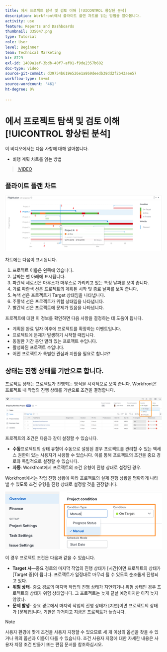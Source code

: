 ```yaml
---
title: 에서 프로젝트 탐색 및 검토 이해 [!UICONTROL 향상된 분석]
description: Workfront에서 플라이트 플랜 차트를 읽는 방법을 알아봅니다.
activity: use
feature: Reports and Dashboards
thumbnail: 335047.png
type: Tutorial
role: User
level: Beginner
team: Technical Marketing
kt: 8729
exl-id: 1409a1af-3bdb-40f7-af01-f9de2357b602
doc-type: video
source-git-commit: d39754b619e526e1a869deedb38dd2f2b43aee57
workflow-type: tm+mt
source-wordcount: '461'
ht-degree: 0%

---
```


# 에서 프로젝트 탐색 및 검토 이해 [!UICONTROL 향상된 분석]

이 비디오에서는 다음 사항에 대해 알아봅니다.

* 비행 계획 차트를 읽는 방법

>[!VIDEO](https://video.tv.adobe.com/v/335047/?quality=12)

## 플라이트 플랜 차트

![아래에 글머리 기호와 일치하는 숫자가 있는 비행 계획 차트의 이미지](assets/section-2-1.png)

차트에는 다음이 표시됩니다.

1. 프로젝트 이름은 왼쪽에 있습니다.
1. 날짜는 맨 아래에 표시됩니다.
1. 파란색 세로선은 마우스가 마우스로 가리키고 있는 특정 날짜를 보여 줍니다.
1. 가로 파란색 선은 프로젝트의 계획된 시작 및 종료 날짜를 보여 줍니다.
1. 녹색 선은 프로젝트가 Target 상태임을 나타냅니다.
1. 주황색 선은 프로젝트가 위험 상태임을 나타냅니다.
1. 빨간색 선은 프로젝트에 문제가 있음을 나타냅니다.

프로젝트에 대한 이 정보를 확인하면 다음 사항을 결정하는 데 도움이 됩니다.

* 계획된 완료 일자 이후에 프로젝트를 확장하는 이벤트입니다.
* 프로젝트에 문제가 발생하기 시작할 때입니다.
* 동일한 기간 동안 열려 있는 프로젝트 수입니다.
* 활성화된 프로젝트 수입니다.
* 어떤 프로젝트가 특별한 관심과 지원을 필요로 합니까?

## 상태는 진행 상태를 기반으로 합니다.

프로젝트 상태는 프로젝트가 진행되는 방식을 시각적으로 보여 줍니다. Workfront은 프로젝트 내 작업의 진행 상태를 기반으로 조건을 결정합니다.

![가능한 진행 상태 이미지](assets/section-2-2.png)

프로젝트의 조건은 다음과 같이 설정할 수 있습니다.

* **수동**&#x200B;프로젝트의 상태 유형이 수동으로 설정된 경우 프로젝트를 관리할 수 있는 액세스 권한이 있는 사용자가 사용할 수 있습니다. 이를 통해 프로젝트의 조건을 중요 경로와 독립적으로 설정할 수 있습니다.
* **자동**: Workfront에서 프로젝트의 조건 유형이 진행 상태로 설정된 경우.

Workfront에서는 작업 진행 상황에 따라 프로젝트의 실제 진행 상황을 명확하게 나타낼 수 있도록 조건 유형을 진행 상태로 설정할 것을 권장합니다.

![가능한 진행 상태 이미지](assets/section-2-3.png)

이 경우 프로젝트 조건은 다음과 같을 수 있습니다.

* **Target 시**—중요 경로의 마지막 작업의 진행 상태가 [시간]이면 프로젝트의 상태가 [Target 중]이 됩니다. 프로젝트가 일정대로 마무리 될 수 있도록 순조롭게 진행되고 있다.
* **위험 상태**- 중요 경로의 마지막 작업의 진행 상태가 지연되거나 위험 상태인 경우 프로젝트의 상태가 위험 상태입니다. 그 프로젝트는 늦게 끝날 예정이지만 아직 늦지 않았다.
* **문제 발생**- 중요 경로에서 마지막 작업의 진행 상태가 [지연]이면 프로젝트의 상태가 [문제]입니다. 기한은 과거이고 지금은 프로젝트가 늦습니다.

>[!NOTE]
>
>사용자 환경에 맞게 조건을 사용자 지정할 수 있으므로 세 개 이상의 옵션을 찾을 수 있거나 위의 옵션과 이름이 다를 수 있습니다. 조건 사용자 지정에 대한 자세한 내용은 사용자 지정 조건 만들기 또는 편집 문서를 참조하십시오.

